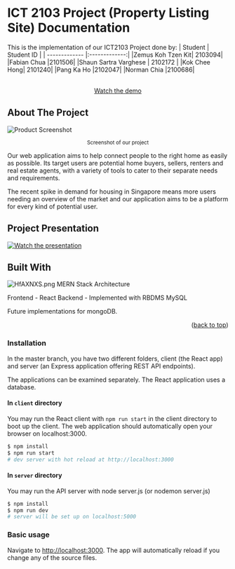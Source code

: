 # ICT 2103 Project (Property Listing Site) Documentation


  This is the implementation of our ICT2103 Project done by:
| Student | Student ID |
| ------------- |:-------------:|
|Zemus Koh Tzen Kit|  2103094|
|Fabian Chua |2101506|
|Shaun Sartra Varghese | 2102172 |
|Kok Chee Hong| 2101240|
|Pang Ka Ho |2102047|
|Norman Chia |2100686|
<div align="center">
  <p align="center">
    <br />
    <a href="https://youtu.be/RsTq94Kx2VQ" target="_blank" >Watch the demo</a>
  </p>
</div>

<!-- ABOUT THE PROJECT -->

## About The Project
![Product Screenshot](https://iili.io/HfAjZJa.png)

<p align="center"><small>Screenshot of our project</small> 
</p>
Our web application aims to help connect people to the right home as easily as possible. Its target users are potential home buyers, sellers, renters and real estate agents, with a variety of tools to cater to their separate needs and requirements. 


The recent spike in demand for housing in Singapore means more users needing an overview of the market and our application aims to be a platform for every kind of potential user.

## Project Presentation
[![Watch the presentation](https://img.youtube.com/vi/Zu3CUn-ZwmI/hqdefault.jpg)](https://youtu.be/Zu3CUn-ZwmI)

## Built With

![HfAXNXS.png](https://iili.io/HfAXNXS.png)
MERN Stack Architecture

Frontend - React
Backend - Implemented with RBDMS MySQL

Future implementations for mongoDB.

<p align="right">(<a href="#readme-top">back to top</a>)</p>

### Installation

In the master branch, you have two different folders, client (the React app) and server (an Express application offering REST API endpoints).

The applications can be examined separately. The React application uses a database.

#### In `client` directory

You may run the React client with `npm run start` in the client directory to boot up the client. The web application should automatically open your browser on localhost:3000.

```bash
$ npm install
$ npm run start
# dev server with hot reload at http://localhost:3000
```

#### In `server` directory

You may run the API server with node server.js (or nodemon server.js) 

```bash
$ npm install
$ npm run dev
# server will be set up on localhost:5000
```

### Basic usage
Navigate to [http://localhost:3000](http://localhost:3000). The app will automatically reload if you change any of the source files.